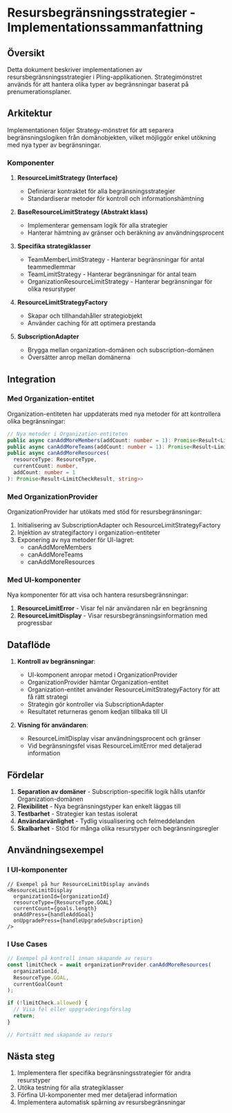# Resursbegränsningsstrategier - Implementationssammanfattning

## Översikt

Detta dokument beskriver implementationen av resursbegränsningsstrategier i Pling-applikationen. Strategimönstret används för att hantera olika typer av begränsningar baserat på prenumerationsplaner.

## Arkitektur

Implementationen följer Strategy-mönstret för att separera begränsningslogiken från domänobjekten, vilket möjliggör enkel utökning med nya typer av begränsningar.

### Komponenter

1. **ResourceLimitStrategy (Interface)**
   - Definierar kontraktet för alla begränsningsstrategier
   - Standardiserar metoder för kontroll och informationshämtning

2. **BaseResourceLimitStrategy (Abstrakt klass)**
   - Implementerar gemensam logik för alla strategier
   - Hanterar hämtning av gränser och beräkning av användningsprocent

3. **Specifika strategiklasser**
   - TeamMemberLimitStrategy - Hanterar begränsningar för antal teammedlemmar
   - TeamLimitStrategy - Hanterar begränsningar för antal team
   - OrganizationResourceLimitStrategy - Hanterar begränsningar för olika resurstyper

4. **ResourceLimitStrategyFactory**
   - Skapar och tillhandahåller strategiobjekt
   - Använder caching för att optimera prestanda

5. **SubscriptionAdapter**
   - Brygga mellan organization-domänen och subscription-domänen
   - Översätter anrop mellan domänerna

## Integration

### Med Organization-entitet

Organization-entiteten har uppdaterats med nya metoder för att kontrollera olika begränsningar:

```typescript
// Nya metoder i Organization-entiteten
public async canAddMoreMembers(addCount: number = 1): Promise<Result<LimitCheckResult, string>>
public async canAddMoreTeams(addCount: number = 1): Promise<Result<LimitCheckResult, string>>
public async canAddMoreResources(
  resourceType: ResourceType,
  currentCount: number,
  addCount: number = 1
): Promise<Result<LimitCheckResult, string>>
```

### Med OrganizationProvider

OrganizationProvider har utökats med stöd för resursbegränsningar:

1. Initialisering av SubscriptionAdapter och ResourceLimitStrategyFactory
2. Injektion av strategifactory i organization-entiteter
3. Exponering av nya metoder för UI-lagret:
   - canAddMoreMembers
   - canAddMoreTeams
   - canAddMoreResources

### Med UI-komponenter

Nya komponenter för att visa och hantera resursbegränsningar:

1. **ResourceLimitError** - Visar fel när användaren når en begränsning
2. **ResourceLimitDisplay** - Visar resursbegränsningsinformation med progressbar

## Dataflöde

1. **Kontroll av begränsningar**:
   - UI-komponent anropar metod i OrganizationProvider
   - OrganizationProvider hämtar Organization-entitet
   - Organization-entitet använder ResourceLimitStrategyFactory för att få rätt strategi
   - Strategin gör kontroller via SubscriptionAdapter
   - Resultatet returneras genom kedjan tillbaka till UI

2. **Visning för användaren**:
   - ResourceLimitDisplay visar användningsprocent och gränser
   - Vid begränsningsfel visas ResourceLimitError med detaljerad information

## Fördelar

1. **Separation av domäner** - Subscription-specifik logik hålls utanför Organization-domänen
2. **Flexibilitet** - Nya begränsningstyper kan enkelt läggas till
3. **Testbarhet** - Strategier kan testas isolerat
4. **Användarvänlighet** - Tydlig visualisering och felmeddelanden
5. **Skalbarhet** - Stöd för många olika resurstyper och begränsningsregler

## Användningsexempel

### I UI-komponenter

```tsx
// Exempel på hur ResourceLimitDisplay används
<ResourceLimitDisplay 
  organizationId={organizationId}
  resourceType={ResourceType.GOAL}
  currentCount={goals.length}
  onAddPress={handleAddGoal}
  onUpgradePress={handleUpgradeSubscription}
/>
```

### I Use Cases

```typescript
// Exempel på kontroll innan skapande av resurs
const limitCheck = await organizationProvider.canAddMoreResources(
  organizationId,
  ResourceType.GOAL,
  currentGoalCount
);

if (!limitCheck.allowed) {
  // Visa fel eller uppgraderingsförslag
  return;
}

// Fortsätt med skapande av resurs
```

## Nästa steg

1. Implementera fler specifika begränsningsstrategier för andra resurstyper
2. Utöka testning för alla strategiklasser
3. Förfina UI-komponenter med mer detaljerad information
4. Implementera automatisk spårning av resursbegränsningar 